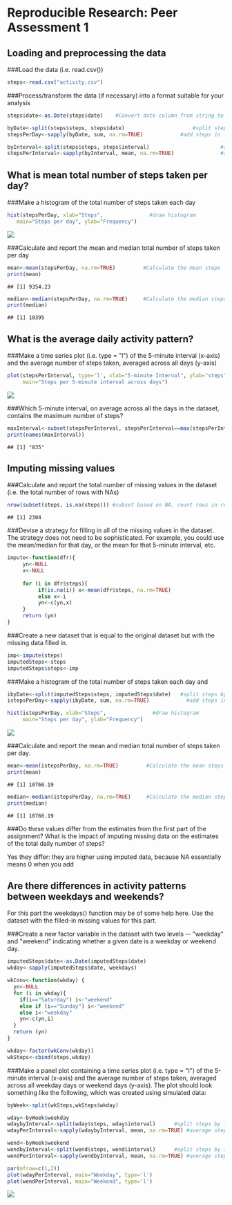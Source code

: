 # Reproducible Research: Peer Assessment 1


## Loading and preprocessing the data
###Load the data (i.e. read.csv())

```r
steps<-read.csv("activity.csv")
```

###Process/transform the data (if necessary) into a format suitable for your analysis

```r
steps$date<-as.Date(steps$date)    #Convert date column from string to date

byDate<-split(steps$steps, steps$date)                      #split steps by date
stepsPerDay<-sapply(byDate, sum, na.rm=TRUE)            #add steps in intervals

byInterval<-split(steps$steps, steps$interval)                       #split steps by interval
stepsPerInterval<-sapply(byInterval, mean, na.rm=TRUE)               #average steps in intervals
```



## What is mean total number of steps taken per day?
###Make a histogram of the total number of steps taken each day

```r
hist(stepsPerDay, xlab="Steps",               #draw histogram
   main="Steps per day", ylab="Frequency")
```

![](PA1_template_files/figure-html/unnamed-chunk-3-1.png) 

###Calculate and report the mean and median total number of steps taken per day

```r
mean<-mean(stepsPerDay, na.rm=TRUE)         #Calculate the mean steps
print(mean)
```

```
## [1] 9354.23
```

```r
median<-median(stepsPerDay, na.rm=TRUE)     #Calculate the median steps
print(median)
```

```
## [1] 10395
```



## What is the average daily activity pattern?

###Make a time series plot (i.e. type = "l") of the 5-minute interval (x-axis) and the average number of steps taken, averaged across all days (y-axis)


```r
plot(stepsPerInterval, type='l', xlab="5-minute Interval", ylab="steps", 
     main="Steps per 5-minute interval across days")
```

![](PA1_template_files/figure-html/unnamed-chunk-5-1.png) 

###Which 5-minute interval, on average across all the days in the dataset, contains the maximum number of steps?

```r
maxInterval<-subset(stepsPerInterval, stepsPerInterval==max(stepsPerInterval))
print(names(maxInterval))
```

```
## [1] "835"
```


## Imputing missing values
###Calculate and report the total number of missing values in the dataset (i.e. the total number of rows with NAs)


```r
nrow(subset(steps, is.na(steps))) #subset based on NA, count rows in resulting df
```

```
## [1] 2304
```

###Devise a strategy for filling in all of the missing values in the dataset. The strategy does not need to be sophisticated. For example, you could use the mean/median for that day, or the mean for that 5-minute interval, etc.


```r
impute<-function(dfr){
     yn<-NULL
     x<-NULL
     
     for (i in dfr$steps){
          if(is.na(i)) x<-mean(dfr$steps, na.rm=TRUE)
          else x<-i
          yn<-c(yn,x)
     }
     return (yn)
}
```

###Create a new dataset that is equal to the original dataset but with the missing data filled in.


```r
imp<-impute(steps) 
imputedSteps<-steps
imputedSteps$steps<-imp
```

###Make a histogram of the total number of steps taken each day and 

```r
ibyDate<-split(imputedSteps$steps, imputedSteps$date)   #split steps by date
istepsPerDay<-sapply(ibyDate, sum, na.rm=TRUE)            #add steps in intervals

hist(istepsPerDay, xlab="Steps",               #draw histogram
     main="Steps per day", ylab="Frequency")
```

![](PA1_template_files/figure-html/unnamed-chunk-10-1.png) 

###Calculate and report the mean and median total number of steps taken per day. 

```r
mean<-mean(istepsPerDay, na.rm=TRUE)         #Calculate the mean steps
print(mean)
```

```
## [1] 10766.19
```

```r
median<-median(istepsPerDay, na.rm=TRUE)     #Calculate the median steps
print(median)
```

```
## [1] 10766.19
```

###Do these values differ from the estimates from the first part of the assignment? What is the impact of imputing missing data on the estimates of the total daily number of steps?

Yes they differ: they are higher using imputed data, because NA essentially means 0 when you add


## Are there differences in activity patterns between weekdays and weekends?
For this part the weekdays() function may be of some help here. Use the dataset with the filled-in missing values for this part.

###Create a new factor variable in the dataset with two levels -- "weekday" and "weekend" indicating whether a given date is a weekday or weekend day.


```r
imputedSteps$date<-as.Date(imputedSteps$date)
wkday<-sapply(imputedSteps$date, weekdays)

wkConv<-function(wkday) {
  yn<-NULL
  for (i in wkday){
    if(i=="Saturday") i<-"weekend"
    else if (i=="Sunday") i<-"weekend"
    else i<-"weekday"
    yn<-c(yn,i)
  }
  return (yn)
}

wkday<-factor(wkConv(wkday))
wkSteps<-cbind(steps,wkday)
```

###Make a panel plot containing a time series plot (i.e. type = "l") of the 5-minute interval (x-axis) and the average number of steps taken, averaged across all weekday days or weekend days (y-axis). The plot should look something like the following, which was created using simulated data:  

```r
byWeek<-split(wkSteps,wkSteps$wkday)

wday<-byWeek$weekday
wdaybyInterval<-split(wday$steps, wday$interval)      #split steps by interval
wdayPerInterval<-sapply(wdaybyInterval, mean, na.rm=TRUE) #average steps in intervals

wend<-byWeek$weekend
wendbyInterval<-split(wend$steps, wend$interval)      #split steps by interval
wendPerInterval<-sapply(wendbyInterval, mean, na.rm=TRUE) #average steps in intervals

par(mfrow=c(1,2))
plot(wdayPerInterval, main="Weekday", type='l')
plot(wendPerInterval, main="Weekend", type='l')
```

![](PA1_template_files/figure-html/unnamed-chunk-13-1.png) 

